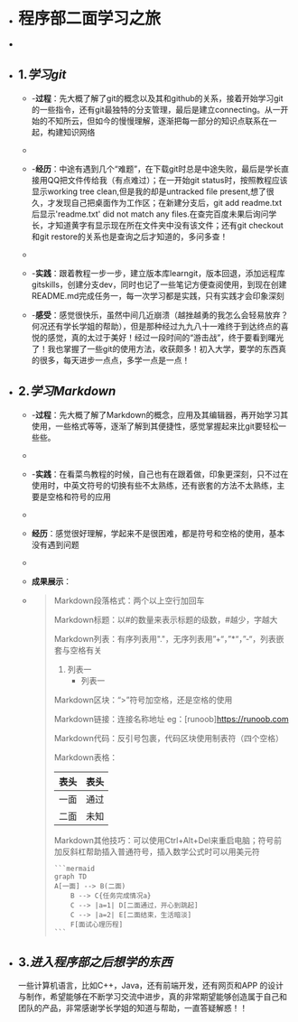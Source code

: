 + # 程序部二面学习之旅

+ 

+ ## 1.***学习git***

  + -**过程**：先大概了解了git的概念以及其和github的关系，接着开始学习git的一些指令，还有git最独特的分支管理，最后是建立connecting。从一开始的不知所云，但如今的慢慢理解，逐渐把每一部分的知识点联系在一起，构建知识网络   
  + 

  + -**经历**：中途有遇到几个“难题”，在下载git时总是中途失败，最后是学长直接用QQ把文件传给我（有点难过）；在一开始git status时，按照教程应该显示working tree clean,但是我的却是untracked file present,想了很久，才发现自己把桌面作为工作区；在新建分支后，git add readme.txt后显示'readme.txt' did not match any files.在查完百度未果后询问学长，才知道黄字有显示现在所在文件夹中没有该文件；还有git checkout和git restore的关系也是查询之后才知道的，多问多查！     
  + 

  + -**实践**：跟着教程一步一步，建立版本库learngit，版本回退，添加远程库gitskills，创建分支dev，同时也记了一些笔记方便查阅使用，到现在创建README.md完成任务一，每一次学习都是实践，只有实践才会印象深刻

    

  + -**感受**：感觉很快乐，虽然中间几近崩溃（越挫越勇的我怎么会轻易放弃？何况还有学长学姐的帮助），但是那种经过九九八十一难终于到达终点的喜悦的感觉，真的太过于美好！经过一段时间的“游击战”，终于要看到曙光了！我也掌握了一些git的使用方法，收获颇多！初入大学，要学的东西真的很多，每天进步一点点，多学一点是一点！

    

+ ## 2.***学习Markdown***

  + -**过程**：先大概了解了Markdown的概念，应用及其编辑器，再开始学习其使用，一些格式等等，逐渐了解到其便捷性，感觉掌握起来比git要轻松一些些。    

  + 

  + -**实践**：在看菜鸟教程的时候，自己也有在跟着做，印象更深刻，只不过在使用时，中英文符号的切换有些不太熟练，还有嵌套的方法不太熟练，主要是空格和符号的应用    

  + 

  + **经历**：感觉很好理解，学起来不是很困难，都是符号和空格的使用，基本没有遇到问题   

  + 

  + **成果展示**：

  + > Markdown段落格式：两个以上空行加回车
    >
    > Markdown标题：以#的数量来表示标题的级数，#越少，字越大
    >
    > Markdown列表：有序列表用"."，无序列表用”+“，”*“，”-“，列表嵌套与空格有关
    >
    > 1. 列表一
    >    + 列表一
    >
    > Markdown区块：“>”符号加空格，还是空格的使用
    >
    > Markdown链接：连接名称地址 eg：[runoob]https://runoob.com
    >
    > Markdown代码：反引号包裹，代码区块使用制表符（四个空格）
    >
    > Markdown表格：
    >
    > | 表头 | 表头 |
    > | :--: | :--: |
    > | 一面 | 通过 |
    > | 二面 | 未知 |
    >
    > 
    >
    > Markdown其他技巧：可以使用Ctrl+Alt+Del来重启电脑；符号前加反斜杠帮助插入普通符号，插入数学公式时可以用美元符
    >
    > ```
    > ​```mermaid
    > graph TD
    > A[一面] --> B(二面)
    >     B --> C{任务完成情况a}
    >     C --> |a=1| D[二面通过，开心到跳起]
    >     C --> |a=2| E[二面结束，生活暗淡]
    >     F[面试心理历程]
    > ​```
    > ```
    >
    > 

    

+ ## 3.***进入程序部之后想学的东西***

  一些计算机语言，比如C++，Java，还有前端开发，还有网页和APP 的设计与制作，希望能够在不断学习交流中进步，真的非常期望能够创造属于自己和团队的产品，非常感谢学长学姐的知道与帮助，一直答疑解惑！！

  